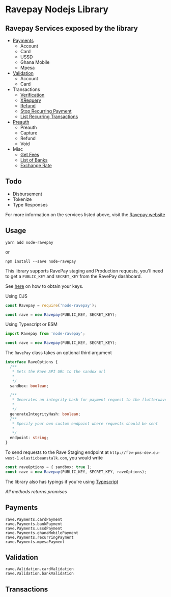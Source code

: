 # Ravepay Nodejs Library

## Ravepay Services exposed by the library

* [Payments](https://flutterwavedevelopers.readme.io/v2.0/reference#rave-parameters)
  * Account
  * Card
  * USSD
  * Ghana Mobile
  * Mpesa
* [Validation](https://flutterwavedevelopers.readme.io/v2.0/reference#rave-validation)
  * Account
  * Card
* Transactions
  * [Verification](https://flutterwavedevelopers.readme.io/v2.0/reference#transaction-status-check)
  * [XRequery](https://flutterwavedevelopers.readme.io/v2.0/reference#xrequery-transaction-verification)
  * [Refund](https://flutterwavedevelopers.readme.io/v2.0/reference#refund)
  * [Stop Recurring Payment](https://flutterwavedevelopers.readme.io/v2.0/reference#stop-recurring-payment)
  * [List Recurring Transactions](https://flutterwavedevelopers.readme.io/v2.0/reference#list-all-recurring-transactions)
* [Preauth](https://flutterwavedevelopers.readme.io/v2.0/reference#introduction-1)
  * Preauth
  * Capture
  * Refund
  * Void
* Misc
  * [Get Fees](https://flutterwavedevelopers.readme.io/v2.0/reference#get-fees)
  * [List of Banks](https://flutterwavedevelopers.readme.io/v2.0/reference#list-of-banks)
  * [Exchange Rate](https://flutterwavedevelopers.readme.io/v2.0/reference#ratesforexinput)

## Todo

* Disbursement
* Tokenize
* Type Responses

For more information on the services listed above, visit the [Ravepay website](https://ravepay.co)

## Usage

`yarn add node-ravepay`

or

`npm install --save node-ravepay`

This library supports RavePay staging and Production requests, you'll need to get a `PUBLIC_KEY` and `SECRET_KEY` from the RavePay dashboard.

See [here](https://flutterwavedevelopers.readme.io/docs/setting-up-on-rave) on how to obtain your keys.

Using CJS

```js
const Ravepay = require('node-ravepay');

const rave = new Ravepay(PUBLIC_KEY, SECRET_KEY);
```

Using Typescript or ESM

```ts
import Ravepay from 'node-ravepay';

const rave = new Ravepay(PUBLIC_KEY, SECRET_KEY);
```

The `RavePay` class takes an optional third argument

```ts
interface RaveOptions {
  /**
   * Sets the Rave API URL to the sandox url
   *
   */
  sandbox: boolean;

  /**
   * Generates an integrity hash for payment request to the flutterwave API
   *
   */
  generateIntegrityHash: boolean;
  /**
   * Specify your own custom endpoint where requests should be sent
   *
   */
  endpoint: string;
}
```

To send requests to the Rave Staging endpoint at `http://flw-pms-dev.eu-west-1.elasticbeanstalk.com`, you would write

```ts
const raveOptions = { sandbox: true };
const rave = new Ravepay(PUBLIC_KEY, SECRET_KEY, raveOptions);
```

The library also has typings if you're using [Typescript](https://typescriptlang.org)

_All methods returns promises_

## Payments

```
rave.Payments.cardPayment
rave.Payments.bankPayment
rave.Payments.ussdPayment
rave.Payments.ghanaMobilePayment
rave.Payments.recurringPayment
rave.Payments.mpesaPayment
```

## Validation

```
rave.Validation.cardValidation
rave.Validation.bankValidation
```

## Transactions

```

```
